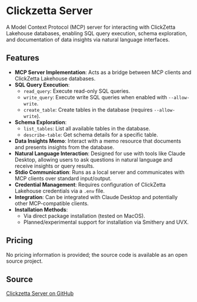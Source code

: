# Clickzetta Server

A Model Context Protocol (MCP) server for interacting with ClickZetta Lakehouse databases, enabling SQL query execution, schema exploration, and documentation of data insights via natural language interfaces.

## Features
- **MCP Server Implementation**: Acts as a bridge between MCP clients and ClickZetta Lakehouse databases.
- **SQL Query Execution**:
  - `read_query`: Execute read-only SQL queries.
  - `write_query`: Execute write SQL queries when enabled with `--allow-write`.
  - `create_table`: Create tables in the database (requires `--allow-write`).
- **Schema Exploration**:
  - `list_tables`: List all available tables in the database.
  - `describe-table`: Get schema details for a specific table.
- **Data Insights Memo**: Interact with a memo resource that documents and presents insights from the database.
- **Natural Language Interaction**: Designed for use with tools like Claude Desktop, allowing users to ask questions in natural language and receive insights or query results.
- **Stdio Communication**: Runs as a local server and communicates with MCP clients over standard input/output.
- **Credential Management**: Requires configuration of ClickZetta Lakehouse credentials via a `.env` file.
- **Integration**: Can be integrated with Claude Desktop and potentially other MCP-compatible clients.
- **Installation Methods**:
  - Via direct package installation (tested on MacOS).
  - Planned/experimental support for installation via Smithery and UVX.

## Pricing
No pricing information is provided; the source code is available as an open source project.

## Source
[Clickzetta Server on GitHub](https://github.com/MCP-Mirror/yunqiqiliang_mcp-clickzetta-server)